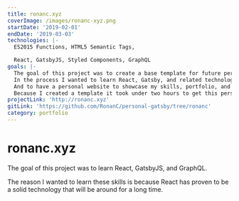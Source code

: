 ```yaml
---
title: ronanc.xyz
coverImage: /images/ronanc-xyz.png
startDate: '2019-02-01'
endDate: '2019-03-03'
technologies: |-
  ES2015 Functions, HTML5 Semantic Tags,

  React, GatsbyJS, Styled Components, GraphQL
goals: |-
  The goal of this project was to create a base template for future personal & company websites.
  In the process I wanted to learn React, Gatsby, and related technologies.
  And to have a personal website to showcase my skills, portfolio, and blog.
  Because I created a template it took under two hours to get this personal site setup, an extra hour to deploy (with SSL), and another hour to setup an email server.
projectLink: 'http://ronanc.xyz'
gitLink: 'https://github.com/RonanC/personal-gatsby/tree/ronanc'
category: portfolio
---
```


# ronanc.xyz

The goal of this project was to learn React, GatsbyJS, and GraphQL.

The reason I wanted to learn these skills is because React has proven to be a solid technology that will be around for a long time.
